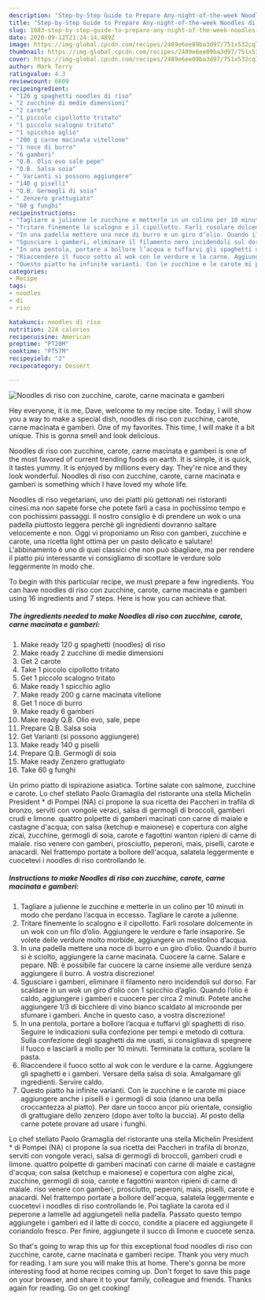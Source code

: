 ```yaml
---
description: "Step-by-Step Guide to Prepare Any-night-of-the-week Noodles di riso con zucchine, carote, carne macinata e gamberi"
title: "Step-by-Step Guide to Prepare Any-night-of-the-week Noodles di riso con zucchine, carote, carne macinata e gamberi"
slug: 1083-step-by-step-guide-to-prepare-any-night-of-the-week-noodles-di-riso-con-zucchine-carote-carne-macinata-e-gamberi
date: 2020-09-12T21:24:14.489Z
image: https://img-global.cpcdn.com/recipes/2489e6ee09ba3d97/751x532cq70/noodles-di-riso-con-zucchine-carote-carne-macinata-e-gamberi-recipe-main-photo.jpg
thumbnail: https://img-global.cpcdn.com/recipes/2489e6ee09ba3d97/751x532cq70/noodles-di-riso-con-zucchine-carote-carne-macinata-e-gamberi-recipe-main-photo.jpg
cover: https://img-global.cpcdn.com/recipes/2489e6ee09ba3d97/751x532cq70/noodles-di-riso-con-zucchine-carote-carne-macinata-e-gamberi-recipe-main-photo.jpg
author: Mark Terry
ratingvalue: 4.3
reviewcount: 6609
recipeingredient:
- "120 g spaghetti noodles di riso"
- "2 zucchine di medie dimensioni"
- "2 carote"
- "1 piccolo cipollotto tritato"
- "1 piccolo scalogno tritato"
- "1 spicchio aglio"
- "200 g carne macinata vitellone"
- "1 noce di burro"
- "6 gamberi"
- "Q.B. Olio evo sale pepe"
- "Q.B. Salsa soia"
- " Varianti si possono aggiungere"
- "140 g piselli"
- "Q.B. Germogli di soia"
- " Zenzero grattugiato"
- "60 g funghi"
recipeinstructions:
- "Tagliare a julienne le zucchine e metterle in un colino per 10 minuti in modo che perdano l’acqua in eccesso. Tagliare le carote a julienne."
- "Tritare finemente lo scalogno e il cipollotto. Farli rosolare dolcemente in un wok con un filo d’olio. Aggiungere le verdure e farle insaporire. Se volete delle verdure molto morbide, aggiungere un mestolino d’acqua."
- "In una padella mettere una noce di burro e un giro d’olio. Quando il burro si è sciolto, aggiungere la carne macinata. Cuocere la carne. Salare e pepare. NB: è possibile far cuocere la carne insieme alle verdure senza aggiungere il burro. A vostra discrezione!"
- "Sgusciare i gamberi, eliminare il filamento nero incidendoli sul dorso. Far scaldare in un wok un giro d’olio con 1 spicchio d’aglio. Quando l’olio è caldo, aggiungere i gamberi e cuocere per circa 2 minuti. Potete anche aggiungere 1/3 di bicchiere di vino bianco scaldato al microonde per sfumare i gamberi. Anche in questo caso, a vostra discrezione!"
- "In una pentola, portare a bollore l’acqua e tuffarvi gli spaghetti di riso. Seguire le indicazioni sulla confezione per tempi e metodo di cottura. Sulla confezione degli spaghetti da me usati, si consigliava di spegnere il fuoco e lasciarli a mollo per 10 minuti. Terminata la cottura, scolare la pasta."
- "Riaccendere il fuoco sotto al wok con le verdure e la carne. Aggiungere gli spaghetti e i gamberi. Versare della salsa di soia. Amalgamare gli ingredienti. Servire caldo."
- "Questo piatto ha infinite varianti. Con le zucchine e le carote mi piace aggiungere anche i piselli e i germogli di soia (danno una bella croccantezza al piatto). Per dare un tocco ancor più orientale, consiglio di grattugiare dello zenzero (dopo aver tolto la buccia). Al posto della carne potete provare ad usare i funghi."
categories:
- Recipe
tags:
- noodles
- di
- riso

katakunci: noodles di riso 
nutrition: 224 calories
recipecuisine: American
preptime: "PT20M"
cooktime: "PT57M"
recipeyield: "2"
recipecategory: Dessert

---
```



![Noodles di riso con zucchine, carote, carne macinata e gamberi](https://img-global.cpcdn.com/recipes/2489e6ee09ba3d97/751x532cq70/noodles-di-riso-con-zucchine-carote-carne-macinata-e-gamberi-recipe-main-photo.jpg)

Hey everyone, it is me, Dave, welcome to my recipe site. Today, I will show you a way to make a special dish, noodles di riso con zucchine, carote, carne macinata e gamberi. One of my favorites. This time, I will make it a bit unique. This is gonna smell and look delicious.

Noodles di riso con zucchine, carote, carne macinata e gamberi is one of the most favored of current trending foods on earth. It is simple, it is quick, it tastes yummy. It is enjoyed by millions every day. They're nice and they look wonderful. Noodles di riso con zucchine, carote, carne macinata e gamberi is something which I have loved my whole life.

Noodles di riso vegetariani, uno dei piatti più gettonati nei ristoranti cinesi.ma non sapete forse che potete farli a casa in pochissimo tempo e con pochissimi passaggi. Il nostro consiglio è di prendere un wok o una padella piuttosto leggera perchè gli ingredienti dovranno saltare velocemente e non. Oggi vi proponiamo un Riso con gamberi, zucchine e carote, una ricetta light ottima per un pasto delicato e salutare! L&#39;abbinamento è uno di quei classici che non può sbagliare, ma per rendere il piatto più interessante vi consigliamo di scottare le verdure solo leggermente in modo che.


To begin with this particular recipe, we must prepare a few ingredients. You can have noodles di riso con zucchine, carote, carne macinata e gamberi using 16 ingredients and 7 steps. Here is how you can achieve that.

<!--inarticleads1-->

##### The ingredients needed to make Noodles di riso con zucchine, carote, carne macinata e gamberi:

1. Make ready 120 g spaghetti (noodles) di riso
1. Make ready 2 zucchine di medie dimensioni
1. Get 2 carote
1. Take 1 piccolo cipollotto tritato
1. Get 1 piccolo scalogno tritato
1. Make ready 1 spicchio aglio
1. Make ready 200 g carne macinata vitellone
1. Get 1 noce di burro
1. Make ready 6 gamberi
1. Make ready Q.B. Olio evo, sale, pepe
1. Prepare Q.B. Salsa soia
1. Get  Varianti (si possono aggiungere)
1. Make ready 140 g piselli
1. Prepare Q.B. Germogli di soia
1. Make ready  Zenzero grattugiato
1. Take 60 g funghi


Un primo piatto di ispirazione asiatica. Tortine salate con salmone, zucchine e carote. Lo chef stellato Paolo Gramaglia del ristorante una stella Michelin President * di Pompei (NA) ci propone la sua ricetta dei Paccheri in trafila di bronzo, serviti con vongole veraci, salsa di germogli di broccoli, gamberi crudi e limone. quattro polpette di gamberi macinati con carne di maiale e castagne d&#39;acqua; con salsa (ketchup e maionese) e copertura con alghe zicai, zucchine, germogli di soia, carote e fagottini wanton ripieni di carne di maiale. riso venere con gamberi, prosciutto, peperoni, mais, piselli, carote e anacardi. Nel frattempo portate a bollore dell&#39;acqua, salatela leggermente e cuocetevi i noodles di riso controllando le. 

<!--inarticleads2-->

##### Instructions to make Noodles di riso con zucchine, carote, carne macinata e gamberi:

1. Tagliare a julienne le zucchine e metterle in un colino per 10 minuti in modo che perdano l’acqua in eccesso. Tagliare le carote a julienne.
1. Tritare finemente lo scalogno e il cipollotto. Farli rosolare dolcemente in un wok con un filo d’olio. Aggiungere le verdure e farle insaporire. Se volete delle verdure molto morbide, aggiungere un mestolino d’acqua.
1. In una padella mettere una noce di burro e un giro d’olio. Quando il burro si è sciolto, aggiungere la carne macinata. Cuocere la carne. Salare e pepare. NB: è possibile far cuocere la carne insieme alle verdure senza aggiungere il burro. A vostra discrezione!
1. Sgusciare i gamberi, eliminare il filamento nero incidendoli sul dorso. Far scaldare in un wok un giro d’olio con 1 spicchio d’aglio. Quando l’olio è caldo, aggiungere i gamberi e cuocere per circa 2 minuti. Potete anche aggiungere 1/3 di bicchiere di vino bianco scaldato al microonde per sfumare i gamberi. Anche in questo caso, a vostra discrezione!
1. In una pentola, portare a bollore l’acqua e tuffarvi gli spaghetti di riso. Seguire le indicazioni sulla confezione per tempi e metodo di cottura. Sulla confezione degli spaghetti da me usati, si consigliava di spegnere il fuoco e lasciarli a mollo per 10 minuti. Terminata la cottura, scolare la pasta.
1. Riaccendere il fuoco sotto al wok con le verdure e la carne. Aggiungere gli spaghetti e i gamberi. Versare della salsa di soia. Amalgamare gli ingredienti. Servire caldo.
1. Questo piatto ha infinite varianti. Con le zucchine e le carote mi piace aggiungere anche i piselli e i germogli di soia (danno una bella croccantezza al piatto). Per dare un tocco ancor più orientale, consiglio di grattugiare dello zenzero (dopo aver tolto la buccia). Al posto della carne potete provare ad usare i funghi.


Lo chef stellato Paolo Gramaglia del ristorante una stella Michelin President * di Pompei (NA) ci propone la sua ricetta dei Paccheri in trafila di bronzo, serviti con vongole veraci, salsa di germogli di broccoli, gamberi crudi e limone. quattro polpette di gamberi macinati con carne di maiale e castagne d&#39;acqua; con salsa (ketchup e maionese) e copertura con alghe zicai, zucchine, germogli di soia, carote e fagottini wanton ripieni di carne di maiale. riso venere con gamberi, prosciutto, peperoni, mais, piselli, carote e anacardi. Nel frattempo portate a bollore dell&#39;acqua, salatela leggermente e cuocetevi i noodles di riso controllando le. Poi tagliate la carota ed il peperone a lamelle ad aggiungeteli nella padella. Passato questo tempo aggiungete i gamberi ed il latte di cocco, condite a piacere ed aggiungete il coriandolo fresco. Per finire, aggiungete il succo di limone e cuocete senza. 

So that's going to wrap this up for this exceptional food noodles di riso con zucchine, carote, carne macinata e gamberi recipe. Thank you very much for reading. I am sure you will make this at home. There's gonna be more interesting food at home recipes coming up. Don't forget to save this page on your browser, and share it to your family, colleague and friends. Thanks again for reading. Go on get cooking!
